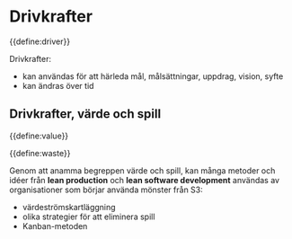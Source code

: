 # Drivkrafter

{{define:driver}}

Drivkrafter:

- kan användas för att härleda mål, målsättningar, uppdrag, vision, syfte
- kan ändras över tid

## Drivkrafter, värde och spill

{{define:value}}

{{define:waste}}

Genom att anamma begreppen värde och spill, kan många metoder och idéer från **lean production** och **lean software development** användas av organisationer som börjar använda mönster från S3:

- värdeströmskartläggning
- olika strategier för att eliminera spill
- Kanban-metoden